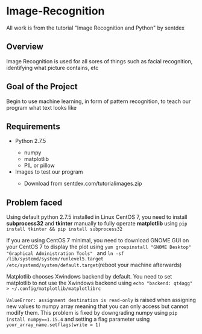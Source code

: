 # Image-Recognition
All work is from the tutorial "Image Recognition and Python" by sentdex
## Overview
Image Recognition is used for all sores of things such as facial recognition, identifying what picture contains, etc 

## Goal of the Project
Begin to use machine learning, in form of pattern recognition, to teach our program what text looks like


## Requirements
<ul>
<li>  Python 2.7.5 </li>

<ul>
<li> numpy </li>
<li> matplotlib </li>
<li> PIL or pillow </li>
</ul>

<li> Images to test our program </li>

<ul>
<li> Download from sentdex.com/tutorialimages.zip </li>
</ul>

</ul>

## Problem faced
Using default python 2.7.5 installed in Linux CentOS 7, you need to install <strong> subprocess32</strong> and <strong> tkinter</strong> manually to fully operate <strong> matplotlib </strong> using
`pip install tkinter && pip install subprocess32`

If you are using CentOS 7 minimal, you need to download GNOME GUI on your CentOS 7 to display the plot using `yum groupinstall "GNOME Desktop" "Graphical Administration Tools"
` and `ln -sf /lib/systemd/system/runlevel5.target /etc/systemd/system/default.target`(reboot your machine afterwards)

Matplotlib chooses Xwindows backend by default. You need to set matplotlib to not use the Xwindows backend using
`echo "backend: qt4agg" > ~/.config/matplotlib/matplotlibrc
`

`ValueError: assignment destination is read-only` is raised when assigning new values to numpy array meaning that you can only access but cannot modify them. This problem is fixed by downgrading numpy using `pip install numpy==1.15.4` and setting a flag parameter using `your_array_name.setflags(write = 1)` 
